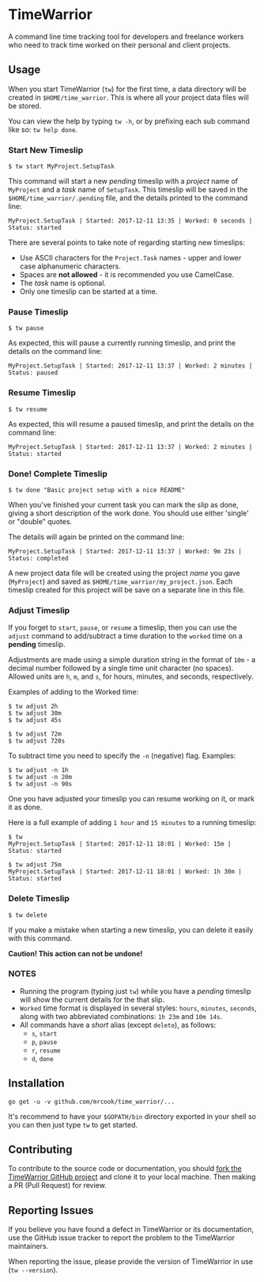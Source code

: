 # TimeWarrior

A command line time tracking tool for developers and freelance workers who need to track time worked on their personal and client projects.


## Usage

When you start TimeWarrior (`tw`) for the first time, a data directory will be created in `$HOME/time_warrior`. This is where all your project data files will be stored.

You can view the help by typing `tw -h`, or by prefixing each sub command like so: `tw help done`.


### Start New Timeslip

    $ tw start MyProject.SetupTask

This command will start a new _pending_ timeslip with a _project_ name of `MyProject` and a _task_ name of `SetupTask`. This timeslip will be saved in the `$HOME/time_warrior/.pending` file, and the details printed to the command line:

    MyProject.SetupTask | Started: 2017-12-11 13:35 | Worked: 0 seconds | Status: started

There are several points to take note of regarding starting new timeslips:  

- Use ASCII characters for the `Project.Task` names - upper and lower case alphanumeric characters.
- Spaces are **not allowed** - it is recommended you use CamelCase.
- The _task_ name is optional.
- Only one timeslip can be started at a time.


### Pause Timeslip

    $ tw pause

As expected, this will pause a currently running timeslip, and print the details on the command line:

    MyProject.SetupTask | Started: 2017-12-11 13:37 | Worked: 2 minutes | Status: paused


### Resume Timeslip

    $ tw resume

As expected, this will resume a paused timeslip, and print the details on the command line:

    MyProject.SetupTask | Started: 2017-12-11 13:37 | Worked: 2 minutes | Status: started


### Done! Complete Timeslip

    $ tw done "Basic project setup with a nice README"

When you've finished your current task you can mark the slip as done, giving a short description of the work done. You should use either 'single' or "double" quotes.

The details will again be printed on the command line:

    MyProject.SetupTask | Started: 2017-12-11 13:37 | Worked: 9m 23s | Status: completed

A new project data file will be created using the project _name_ you gave (`MyProject`) and saved as `$HOME/time_warrior/my_project.json`. Each timeslip created for this project will be save on a separate line in this file.


### Adjust Timeslip

If you forget to `start`, `pause`, or `resume` a timeslip, then you can use the `adjust` command to add/subtract a time duration to the `worked` time on a **pending** timeslip.

Adjustments are made using a simple duration string in the format of `10m` - a decimal number followed by a single time unit character (no spaces). Allowed units are `h`, `m`, and `s`, for hours, minutes, and seconds, respectively.

Examples of adding to the Worked time:

    $ tw adjust 2h
    $ tw adjust 30m
    $ tw adjust 45s

    $ tw adjust 72m
    $ tw adjust 720s

To subtract time you need to specify the `-n` (negative) flag. Examples:

    $ tw adjust -n 1h
    $ tw adjust -n 20m
    $ tw adjust -n 90s

One you have adjusted your timeslip you can resume working on it, or mark it as done.

Here is a full example of adding `1 hour` and `15 minutes` to a running timeslip:

    $ tw
    MyProject.SetupTask | Started: 2017-12-11 18:01 | Worked: 15m | Status: started

    $ tw adjust 75m
    MyProject.SetupTask | Started: 2017-12-11 18:01 | Worked: 1h 30m | Status: started


### Delete Timeslip

    $ tw delete

If you make a mistake when starting a new timeslip, you can delete it easily with this command.

**Caution! This action can not be undone!**


### NOTES

* Running the program (typing just `tw`) while you have a _pending_ timeslip will show the current details for the that slip.
* `Worked` time format is displayed in several styles: `hours`, `minutes`, `seconds`, along with two abbreviated combinations: `1h 23m` and `10m 14s`.
* All commands have a _short_ alias (except `delete`), as follows:
  - `s`, `start`
  - `p`, `pause`
  - `r`, `resume`
  - `d`, `done`


## Installation

    go get -u -v github.com/mrcook/time_warrior/...

It's recommend to have your `$GOPATH/bin` directory exported in your shell so you can then just type `tw` to get started.


## Contributing

To contribute to the source code or documentation, you should [fork the TimeWarrior GitHub project](https://github.com/mrcook/time_warrior) and clone it to your local machine. Then making a PR (Pull Request) for review.


## Reporting Issues

If you believe you have found a defect in TimeWarrior or its documentation, use the GitHub issue tracker to report the problem to the TimeWarrior maintainers.

When reporting the issue, please provide the version of TimeWarrior in use (`tw --version`).

